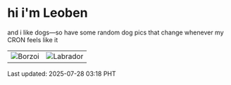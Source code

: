 # hi i'm Leoben

and i like dogs—so have some random dog pics that change whenever my CRON feels like it

|  |  |
|--------|----------|
| ![Borzoi](https://random-dog-vercel.vercel.app/api/random-borzoi?v=1753643933) | ![Labrador](https://random-dog-vercel.vercel.app/api/random-labrador?v=1753643933) |

Last updated: 2025-07-28 03:18 PHT
